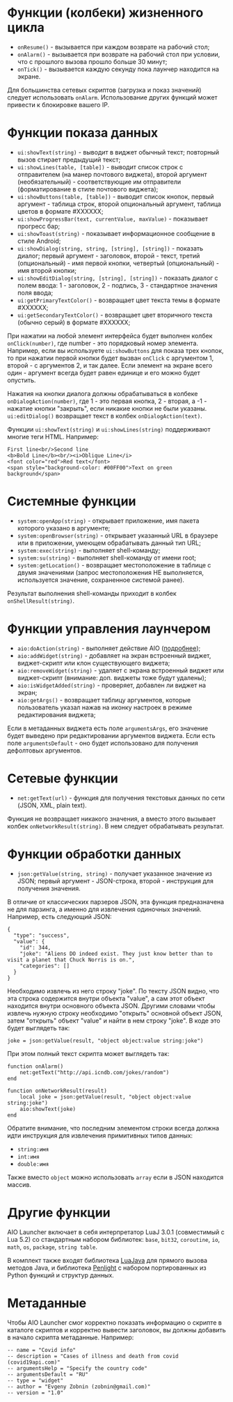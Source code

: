 # Функции (колбеки) жизненного цикла

* `onResume()` - вызывается при каждом возврате на рабочий стол;
* `onAlarm()` - вызывается при возврате на рабочий стол при условии, что с прошлого вызова прошло больше 30 минут;
* `onTick()` - вызывается каждую секунду пока лаунчер находится на экране.

Для большинства сетевых скриптов (загрузка и показ значений) следует использовать `onAlarm`. Использование других функций может привести к блокировке вашего IP.

# Функции показа данных

* `ui:showText(string)` - выводит в виджет обычный текст; повторный вызов стирает предыдущий текст;
* `ui:showLines(table, [table])` - выводит список строк с отправителем (на манер почтового виджета), второй аргумент (необязательный) - соответствующие им отправители (форматирование в стиле почтового виджета);
* `ui:showButtons(table, [table])` - выводит список кнопок, первый аргумент - таблица строк, второй опциональный аргумент, таблица цветов в формате #XXXXXX;
* `ui:showProgressBar(text, currentValue, maxValue)` - показывает прогресс бар;
* `ui:showToast(string)` - показывает информационное сообщение в стиле Android;
* `ui:showDialog(string, string, [string], [string])` - показать диалог; первый аргумент - заголовок, второй - текст, третий (опциональный) - имя первой кнопки, четвертый (опциональный) - имя второй кнопки;
* `ui:showEditDialog(string, [string], [string])` - показать диалог с полем ввода: 1 - заголовок, 2 - подпись, 3 - стандартное значения поля ввода;
* `ui:getPrimaryTextColor()` - возвращает цвет текста темы в формате #XXXXXX;
* `ui:getSecondaryTextColor()` - возвращает цвет вторичного текста (обычно серый) в формате #XXXXXX;

При нажатии на любой элемент интерфейса будет выполнен колбек `onClick(number)`, где number - это порядковый номер элемента. Например, если вы используете `ui:showButtons` для показа трех кнопок, то при нажатии первой кнопки будет вызван `onClick` с аргументом 1, второй - с аргументов 2, и так далее. Если элемент на экране всего один - аргумент всегда будет равен единице и его можно будет опустить.

Нажатия на кнопки диалога должны обрабатываться в колбеке `onDialogAction(number)`, где 1 - это первая кнопка, 2 - вторая, а -1 - нажатие кнопки "закрыть", если никакие кнопки не были указаны. `ui:editDialog()` возвращает текст в колбек `onDialogAction(text)`.

Функции `ui:showText(string)` и `ui:showLines(string)` поддерживают многие теги HTML. Например:

```
First line<br/>Second line
<b>Bold Line</b><br/><i>Oblique Line</i>
<font color="red">Red text</font>
<span style="background-color: #00FF00">Text on green background</span>
```

# Системные функции

* `system:openApp(string)` - открывает приложение, имя пакета которого указано в аргументе;
* `system:openBrowser(string)` - открывает указанный URL в браузере или в приложении, умеющем обрабатывать данный тип URL;
* `system:exec(string)` - выполняет shell-команду;
* `system:su(string)` - выполняет shell-команду от имени root;
* `system:getLocation()` - возвращает местоположение в таблице с двумя значениями (запрос местоположения НЕ выполняется, используется значение, сохраненное системой ранее).

Результат выполнения shell-команды приходит в колбек `onShellResult(string)`.

# Функции управления лаунчером

* `aio:doAction(string)` - выполняет действие AIO ([подробнее](https://aiolauncher.app/api.html));
* `aio:addWidget(string)` - добавляет на экран встроенный виджет, виджет-скрипт или клон существующего виджета;
* `aio:removeWidget(string)` - удаляет с экрана встроенный виджет или виджет-скрипт (внимание: доп. виджеты тоже будут удалены);
* `aio:isWidgetAdded(string)` - проверяет, добавлен ли виджет на экран;
* `aio:getArgs()` - возвращает таблицу аргументов, которые пользователь указал нажав на иконку настроек в режиме редактирования виджета;

Если в метаданных виджета есть поле `argumentsArgs`, его значение будет выведено при редактировании аргументов виджета. Если есть поле `argumentsDefault` - оно будет использовано для получения дефолтовых аргументов.

# Сетевые функции

* `net:getText(url)` - функция для получения текстовых данных по сети (JSON, XML, plain text).

Функция не возвращает никакого значения, а вместо этого вызывает колбек `onNetworkResult(string)`. В нем следует обрабатывать результат.

# Функции обработки данных

* `json:getValue(string, string)` - получает указанное значение из JSON; первый аргумент - JSON-строка, второй - инструкция для получения значения.

В отличие от классических парзеров JSON, эта функция предназначена не для парзинга, а именно для извлечения одиночных значений. Например, есть следующий JSON:

```
{
  "type": "success",
  "value": {
    "id": 344,
    "joke": "Aliens DO indeed exist. They just know better than to visit a planet that Chuck Norris is on.",
    "categories": []
  }
}
```

Необходимо извлечь из него строку "joke". По тексту JSON видно, что эта строка содержится внутри объекта "value", а сам этот объект находится внутри основного объекта JSON. Другими словами чтобы извлечь нужную строку необходимо "открыть" основной объект JSON, затем "открыть" объект "value" и найти в нем строку "joke". В коде это будет выглядеть так:

```
joke = json:getValue(result, "object object:value string:joke")
```

При этом полный текст скрипта может выглядеть так:

```
function onAlarm()
    net:getText("http://api.icndb.com/jokes/random")
end

function onNetworkResult(result)
    local joke = json:getValue(result, "object object:value string:joke")
    aio:showText(joke)
end
```

Обратите внимание, что последним элементом строки всегда должна идти инструкция для извлечения примитивных типов данных:

* `string:имя`
* `int:имя`
* `double:имя`

Также вместо `object` можно использовать `array` если в JSON находится массив.

# Другие функции

AIO Launcher включает в себя интерпретатор LuaJ 3.0.1 (совместимый с Lua 5.2) со стандартным набором библиотек: `base`, `bit32`, `coroutine`, `io`, `math`, `os`, `package`, `string table`.

В комплект также входят библиотека [LuaJava](https://github.com/luaj/luaj#the-luajava-library) для прямого вызова методов Java, и библиотека [Penlight](http://stevedonovan.github.io/Penlight/api/manual/01-introduction.md.html) с набором портированных из Python функций и структур данных.

# Метаданные

Чтобы AIO Launcher смог корректно показать информацию о скрипте в каталоге скриптов и корректно вывести заголовок, вы должны добавить в начало скрипта метаданные. Например:

```
-- name = "Covid info"
-- description = "Cases of illness and death from covid (covid19api.com)"
-- argumentsHelp = "Specify the country code"
-- argumentsDefault = "RU"
-- type = "widget"
-- author = "Evgeny Zobnin (zobnin@gmail.com)"
-- version = "1.0"
```
